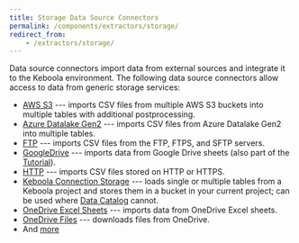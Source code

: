 ```yaml
---
title: Storage Data Source Connectors
permalink: /components/extractors/storage/
redirect_from:
    - /extractors/storage/
---
```


Data source connectors import data from external sources and integrate it to the Keboola environment.
The following data source connectors allow access to data from generic storage services:

- [AWS S3](/components/extractors/storage/aws-s3) --- imports CSV files from multiple AWS S3 buckets into multiple tables with additional postprocessing.
- [Azure Datalake Gen2](/components/extractors/storage/azure-datalake-gen2) --- imports CSV files from Azure Datalake Gen2 into multiple tables.
- [FTP](/components/extractors/storage/ftp) --- imports CSV files from the FTP, FTPS, and SFTP servers.
- [GoogleDrive](/components/extractors/storage/google-drive/) --- imports data from Google Drive sheets (also part of the [Tutorial](/tutorial/load/googledrive/)).
- [HTTP](/components/extractors/storage/http/) --- imports CSV files stored on HTTP or HTTPS.
- [Keboola Connection Storage](/components/extractors/storage/storage-api/) --- loads single or multiple tables from a Keboola project and stores them in a bucket in your current project; can be used where [Data Catalog](/catalog/) cannot.
- [OneDrive Excel Sheets](/components/extractors/storage/onedrive-excel-sheets/) --- imports data from OneDrive Excel sheets.
- [OneDrive Files](/components/extractors/storage/onedrive-files/) --- downloads files from OneDrive.
- And [more](https://components.keboola.com/components)
